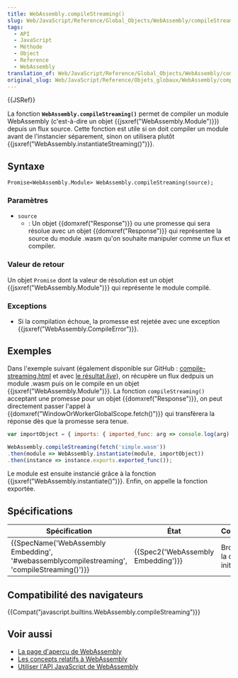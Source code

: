 ```yaml
---
title: WebAssembly.compileStreaming()
slug: Web/JavaScript/Reference/Global_Objects/WebAssembly/compileStreaming
tags:
  - API
  - JavaScript
  - Méthode
  - Object
  - Reference
  - WebAssembly
translation_of: Web/JavaScript/Reference/Global_Objects/WebAssembly/compileStreaming
original_slug: Web/JavaScript/Reference/Objets_globaux/WebAssembly/compileStreaming
---
```

{{JSRef}}

La fonction **`WebAssembly.compileStreaming()`** permet de compiler un module WebAssembly (c'est-à-dire un objet {{jsxref("WebAssembly.Module")}}) depuis un flux source. Cette fonction est utile si on doit compiler un module avant de l'instancier séparement, sinon on utilisera plutôt {{jsxref("WebAssembly.instantiateStreaming()")}}.

## Syntaxe

    Promise<WebAssembly.Module> WebAssembly.compileStreaming(source);

### Paramètres

- `source`
  - : Un objet {{domxref("Response")}} ou une promesse qui sera résolue avec un objet {{domxref("Response")}} qui représentee la source du module .wasm qu'on souhaite manipuler comme un flux et compiler.

### Valeur de retour

Un objet `Promise` dont la valeur de résolution est un objet {{jsxref("WebAssembly.Module")}} qui représente le module compilé.

### Exceptions

- Si la compilation échoue, la promesse est rejetée avec une exception {{jsxref("WebAssembly.CompileError")}}.

## Exemples

Dans l'exemple suivant (également disponible sur GitHub : [compile-streaming.html](https://github.com/mdn/webassembly-examples/blob/master/js-api-examples/compile-streaming.html) et avec [le résultat _live_](https://mdn.github.io/webassembly-examples/js-api-examples/compile-streaming.html)), on récupère un flux dedpuis un module .wasm puis on le compile en un objet {{jsxref("WebAssembly.Module")}}. La fonction `compileStreaming()`  acceptant une promesse pour un objet {{domxref("Response")}}, on peut directement passer l'appel à  {{domxref("WindowOrWorkerGlobalScope.fetch()")}} qui transfèrera la réponse dès que la promesse sera tenue.

```js
var importObject = { imports: { imported_func: arg => console.log(arg) } };

WebAssembly.compileStreaming(fetch('simple.wasm'))
.then(module => WebAssembly.instantiate(module, importObject))
.then(instance => instance.exports.exported_func());
```

Le module est ensuite instancié grâce à la fonction {{jsxref("WebAssembly.instantiate()")}}. Enfin, on appelle la fonction exportée.

## Spécifications

| Spécification                                                                                                            | État                                         | Commentaires                           |
| ------------------------------------------------------------------------------------------------------------------------ | -------------------------------------------- | -------------------------------------- |
| {{SpecName('WebAssembly Embedding', '#webassemblycompilestreaming', 'compileStreaming()')}} | {{Spec2('WebAssembly Embedding')}} | Brouillon pour la définition initiale. |

## Compatibilité des navigateurs

{{Compat("javascript.builtins.WebAssembly.compileStreaming")}}

## Voir aussi

- [La page d'aperçu de WebAssembly](/fr/docs/WebAssembly)
- [Les concepts relatifs à WebAssembly](/fr/docs/WebAssembly/Concepts)
- [Utiliser l'API JavaScript de WebAssembly](/fr/docs/WebAssembly/Using_the_JavaScript_API)
